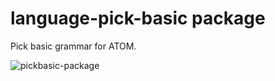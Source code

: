 # language-pick-basic package

Pick basic grammar for ATOM.

![pickbasic-package](https://raw.githubusercontent.com/theexec/language-pick-basic/master/screenshots/preview.png)
